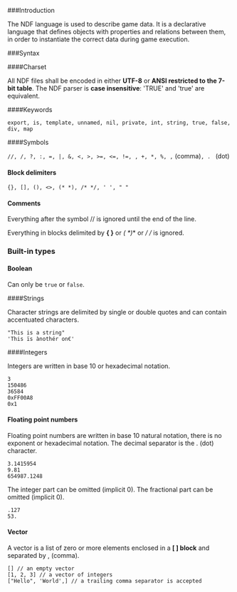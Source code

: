 ###Introduction

The NDF language is used to describe game data.
It is a declarative language that defines objects with properties and relations between them, in order to instantiate
the correct data during game execution.

###Syntax

####Charset

All NDF files shall be encoded in either **UTF-8** or **ANSI restricted to the 7-bit table**.
The NDF parser is **case insensitive**: 'TRUE' and 'true' are equivalent.

####Keywords

``export, is, template, unnamed, nil, private, int, string, true, false, div, map``

####Symbols

``//, /, ?, :, =, |, &, <, >, >=, <=, !=, , +, *, %, ,`` (comma)``, . `` (dot)

#### Block delimiters

``{}, [], (), <>, (* *), /* */, ' ', " "``

#### Comments

Everything after the symbol // is ignored until the end of the line.

Everything in blocks delimited by **{ }** or **(* \*)** or **/* */** is ignored.

### Built-in types

#### Boolean

Can only be ``true`` or ``false``.

####Strings

Character strings are delimited by single or double quotes and can contain accentuated characters.

````
"This is a string"
'This ïs ànothér on€'
````

####Integers

Integers are written in base 10 or hexadecimal notation.

````
3
150486
36584
0xFF00A8
0x1
````

#### Floating point numbers

Floating point numbers are written in base 10 natural notation, there is no exponent or hexadecimal notation. The decimal separator is the . (dot) character.

````
3.1415954
9.81
654987.1248
````

The integer part can be omitted (implicit 0). The fractional part can be omitted (implicit 0).

````
.127
53.
````

#### Vector

A vector is a list of zero or more elements enclosed in a **[ ] block** and separated by , (comma).

````
[] // an empty vector
[1, 2, 3] // a vector of integers
["Hello", 'World',] // a trailing comma separator is accepted
````


